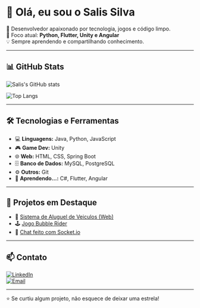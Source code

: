 # 👋 Olá, eu sou o Salis Silva  

🚀 Desenvolvedor apaixonado por tecnologia, jogos e código limpo.  
🎯 Foco atual: **Python, Flutter, Unity e Angular**  
💡 Sempre aprendendo e compartilhando conhecimento.  

---

## 📊 GitHub Stats
![Salis's GitHub stats](https://github-readme-stats.vercel.app/api?username=salissilva337&show_icons=true&theme=tokyonight)

![Top Langs](https://github-readme-stats.vercel.app/api/top-langs/?username=salissilva337&layout=compact&theme=tokyonight)

---

## 🛠️ Tecnologias e Ferramentas
- 💻 **Linguagens:** Java, Python, JavaScript  
- 🎮 **Game Dev:** Unity 
- 🌐 **Web:** HTML, CSS, Spring Boot  
- 🗄 **Banco de Dados:** MySQL, PostgreSQL  
- ⚙️ **Outros:** Git  
- 💭 **Aprendendo...:** C#, Flutter, Angular
---

## 📂 Projetos em Destaque
- 🚗 [Sistema de Aluguel de Veiculos (Web)](https://github.com/SalisSilva337/Aluguel_Carros_CESMAC)  
- 🕹️ [Jogo Bubble Rider](https://svnl1nx.itch.io/bubble-rider)  
- 🚗 [Chat feito com Socket.io](https://github.com/SalisSilva337/Socket.io-Chat)  

---

## 📫 Contato
[![LinkedIn](https://img.shields.io/badge/LinkedIn-blue?logo=linkedin&logoColor=white)](https://www.linkedin.com/in/salis-silva-845122308/)  
[![Email](https://img.shields.io/badge/Email-D14836?logo=gmail&logoColor=white)](mailto:salissilvadev@gmail.com)  

---

⭐ Se curtiu algum projeto, não esquece de deixar uma estrela!  



  
<!---
SalisSilva337/SalisSilva337 is a ✨ special ✨ repository because its `README.md` (this file) appears on your GitHub profile.
You can click the Preview link to take a look at your changes.
--->

